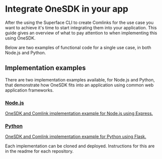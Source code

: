 # Integrate OneSDK in your app

After the using the Superface CLI to create Comlinks for the use case you want to achieve it's time to start integrating them into your application. This guide gives an overview of what to pay attention to when implementing this using OneSDK.

Below are two examples of functional code for a single use case, in both Node.js and Python.

## Implementation examples

There are two implementation examples available, for Node.js and Python, that demonstrate how OneSDK fits into an application using common web application frameworks.

<div className="row padding-bottom--lg">
  <div className="col col--6">
    <div className="card shadow">
      <a href="https://github.com/superfaceai/nodejs-production-example" className="menu__link">
        <div className="card__body">
          <h3>Node.js</h3>
          <p>
            OneSDK and Comlink implementation example for Node.js using Express.
          </p>
        </div>
      </a>
    </div>
  </div>
  <div className="col col--6">
    <div className="card shadow">
      <a href="https://github.com/superfaceai/python-production-example" className="menu__link">
        <div className="card__body">
          <h3>Python</h3>
          <p>
            OneSDK and Comlink implementation example for Python using Flask.
          </p>
        </div>
      </a>
    </div>
  </div>
</div>

Each implementation can be cloned and deployed. Instructions for this are in the readme for each repository.

